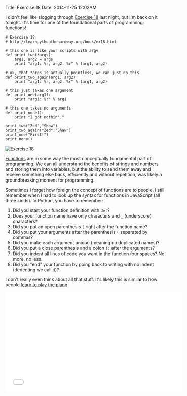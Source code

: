 Title: Exercise 18
Date: 2014-11-25 12:02AM

I didn't feel like slogging through [Exercise 18](http://learnpythonthehardway.org/book/ex18.html) last night, but I'm back on it tonight. It's time for one of the foundational parts of programming: functions!

```
# Exercise 18
# http://learnpythonthehardway.org/book/ex18.html

# this one is like your scripts with argv
def print_two(*args):
    arg1, arg2 = args
    print "arg1: %r, arg2: %r" % (arg1, arg2)

# ok, that *args is actually pointless, we can just do this
def print_two_again(arg1, arg2):
    print "arg1: %r, arg2: %r" % (arg1, arg2)

# this just takes one argument
def print_one(arg1):
    print "arg1: %r" % arg1

# this one takes no arguments
def print_none():
    print "I got nothin'."

print_two("Zed","Shaw")
print_two_again("Zed","Shaw")
print_one("First!")
print_none()
```

![Exercise 18]({filename}/images/ex18.png "Exercise 18")

[Functions](https://docs.python.org/2/reference/compound_stmts.html#function-definitions) are in some way the most conceptually fundamental part of programming. We can all understand the benefits of strings and numbers and storing them into variables, but the ability to send them away and receive something else back, efficiently and without repetition, was likely a groundbreaking moment for programming.

Sometimes I forget how foreign the concept of functions are to people. I still remember when I had to look up the syntax for functions in JavaScript (all three kinds). In Python, you have to remember:

1. Did you start your function definition with `def`?
2. Does your function name have only characters and `_` (underscore) characters?
3. Did you put an open parenthesis `(` right after the function name?
4. Did you put your arguments after the parenthesis `(` separated by commas?
5. Did you make each argument unique (meaning no duplicated names)?
6. Did you put a close parenthesis and a colon `):` after the arguments?
7. Did you indent all lines of code you want in the function four spaces? No more, no less.
8. Did you "end" your function by going back to writing with no indent (dedenting we call it)?

I don't really even think about all that stuff. It's likely this is similar to how people [learn to play the piano](https://www.youtube.com/watch?v=HnufOkguW2E).

<iframe width="560" height="315" src="//www.youtube.com/embed/HnufOkguW2E" frameborder="0" allowfullscreen></iframe>

